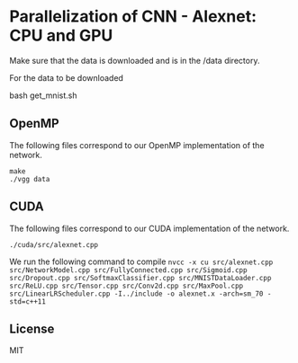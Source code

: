 # Parallelization of CNN - Alexnet: CPU and GPU


Make sure that the data is downloaded and is in the /data directory.

For the data to be downloaded

bash get_mnist.sh

## OpenMP
The following files correspond to our OpenMP implementation of the network.

```
make
./vgg data
```

## CUDA
The following files correspond to our CUDA implementation of the network.
```
./cuda/src/alexnet.cpp
```
We run the following command to compile 
```nvcc -x cu src/alexnet.cpp src/NetworkModel.cpp src/FullyConnected.cpp src/Sigmoid.cpp src/Dropout.cpp src/SoftmaxClassifier.cpp src/MNISTDataLoader.cpp src/ReLU.cpp src/Tensor.cpp src/Conv2d.cpp src/MaxPool.cpp src/LinearLRScheduler.cpp -I../include -o alexnet.x -arch=sm_70 -std=c++11```

License
----

MIT

